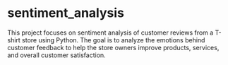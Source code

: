 # sentiment_analysis
This project focuses on sentiment analysis of customer reviews from a T-shirt store using Python. The goal is to analyze the emotions behind customer feedback to help the store owners improve products, services, and overall customer satisfaction.
